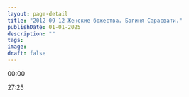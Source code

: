 ```yaml
---
layout: page-detail
title: "2012 09 12 Женские божества. Богиня Сарасвати."
publishDate: 01-01-2025
description: ""
tags:
image:
draft: false
---
```


00:00 

27:25 

  

